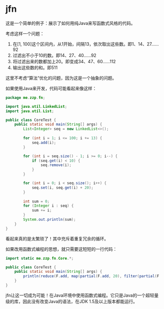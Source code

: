 jfn
===

这是一个简单的例子：展示了如何用纯Java来写函数式风格的代码。

考虑这样一个问题：
1. 在[1, 100]这个区间内，从1开始，间隔13，依次取出这些数。即1、14、27……92
2. 过滤出不小于10的数。即14、27、40……92
3. 将过滤出来的数都加上20。即变成34、47、60……112
4. 输出这些数的和。即511

这里不考虑“算法”优化的问题，因为这是一个抽象的问题。

如果使用Java来开发，代码可能看起来像这样：

```java
package me.zzp.fn;

import java.util.LinkedList;
import java.util.List;

public class CoreTest {
    public static void main(String[] args) {
        List<Integer> seq = new LinkedList<>();
        
        for (int i = 1; i <= 100; i += 13) {
            seq.add(i);
        }

        for (int i = seq.size() - 1; i >= 0; i--) {
            if (seq.get(i) < 10) {
                seq.remove(i);
            }
        }

        for (int i = 0; i < seq.size(); i++) {
            seq.set(i, seq.get(i) + 20);
        }
        
        int sum = 0;
        for (Integer i : seq) {
            sum += i;
        }
        System.out.println(sum);
    }
}
```

看起来真的是太繁琐了！其中充斥着重复冗余的循环。

如果改用函数式编程的思想，就只需要这短短的一行代码：

```java
import static me.zzp.fn.Core.*;

public class CoreTest {
    public static void main(String[] args) {
        println(reduce(F.add, map(partial(F.add, 20), filter(partial(F.less, 10), range(1, 100, 13)))));
    }
}
```

jfn让这一切成为可能！在Java环境中使用函数式编程。它只是Java的一个超轻量级的库，因此没有改变Java的语法，在JDK 1.5及以上版本都能运行。
